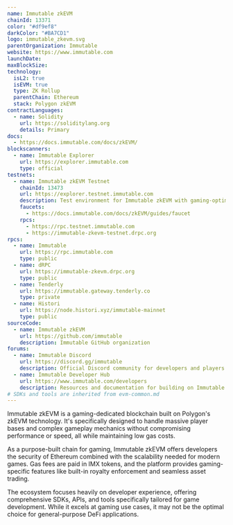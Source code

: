 ```yaml
---
name: Immutable zkEVM
chainId: 13371
color: "#df9ef8"
darkColor: "#BA7CD1"
logo: immutable_zkevm.svg
parentOrganization: Immutable
website: https://www.immutable.com
launchDate: 
maxBlockSize: 
technology:
  isL2: true
  isEVM: true
  type: ZK Rollup
  parentChain: Ethereum
  stack: Polygon zkEVM
contractLanguages:
  - name: Solidity
    url: https://soliditylang.org
    details: Primary
docs:
  - https://docs.immutable.com/docs/zkEVM/
blockscanners:
  - name: Immutable Explorer
    url: https://explorer.immutable.com
    type: official
testnets:
  - name: Immutable zkEVM Testnet
    chainId: 13473
    url: https://explorer.testnet.immutable.com
    description: Test environment for Immutable zkEVM with gaming-optimized features.
    faucets:
      - https://docs.immutable.com/docs/zkEVM/guides/faucet
    rpcs:
      - https://rpc.testnet.immutable.com
      - https://immutable-zkevm-testnet.drpc.org
rpcs:
  - name: Immutable
    url: https://rpc.immutable.com
    type: public
  - name: dRPC
    url: https://immutable-zkevm.drpc.org
    type: public
  - name: Tenderly
    url: https://immutable.gateway.tenderly.co
    type: private
  - name: Histori
    url: https://node.histori.xyz/immutable-mainnet
    type: public
sourceCode:
  - name: Immutable zkEVM
    url: https://github.com/immutable
    description: Immutable GitHub organization
forums:
  - name: Immutable Discord
    url: https://discord.gg/immutable
    description: Official Discord community for developers and players
  - name: Immutable Developer Hub
    url: https://www.immutable.com/developers
    description: Resources and documentation for building on Immutable
# SDKs and tools are inherited from evm-common.md
---
```


Immutable zkEVM is a gaming-dedicated blockchain built on Polygon's zkEVM technology. It's specifically designed to handle massive player bases and complex gameplay mechanics without compromising performance or speed, all while maintaining low gas costs.

As a purpose-built chain for gaming, Immutable zkEVM offers developers the security of Ethereum combined with the scalability needed for modern games. Gas fees are paid in IMX tokens, and the platform provides gaming-specific features like built-in royalty enforcement and seamless asset trading.

The ecosystem focuses heavily on developer experience, offering comprehensive SDKs, APIs, and tools specifically tailored for game development. While it excels at gaming use cases, it may not be the optimal choice for general-purpose DeFi applications.